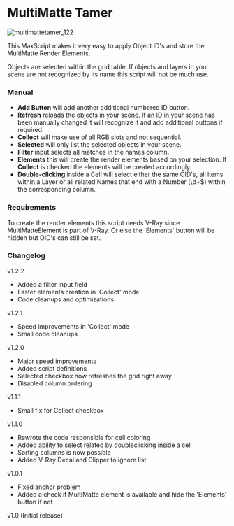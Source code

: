 # MultiMatte Tamer

![multimattetamer_122](https://github.com/akarcode/MultiMatteTamer/assets/59408512/949bdaaf-55c6-499b-91b0-3beeb1d37761)

This MaxScript makes it very easy to apply Object ID's and store the MultiMatte Render Elements.

Objects are selected within the grid table. If objects and layers in your scene are not recognized by its name this script will not be much use.


### Manual

- **Add Button** will add another additional numbered ID button.
- **Refresh** reloads the objects in your scene. If an ID in your scene has been manually changed it will recognize it and add additional buttons if required.
- **Collect** will make use of all RGB slots and not sequential.
- **Selected** will only list the selected objects in your scene.
- **Filter** input selects all matches in the names column.
- **Elements** this will create the render elements based on your selection. If **Collect** is checked the elements will be created accordingly.
- **Double-clicking** inside a Cell will select either the same OID's, all items within a Layer or all related Names that end with a Number (\d+$) within the corresponding column. 


### Requirements

To create the render elements this script needs V-Ray since MultiMatteElement is part of V-Ray. Or else the 'Elements' button will be hidden but OID's can still be set.


### Changelog

v1.2.2

- Added a filter input field
- Faster elements creation in 'Collect' mode
- Code cleanups and optimizations

v1.2.1

- Speed improvements in 'Collect' mode
- Small code cleanups

v1.2.0

- Major speed improvements
- Added script definitions
- Selected checkbox now refreshes the grid right away
- Disabled column ordering

v1.1.1

- Small fix for Collect checkbox

v1.1.0

- Rewrote the code responsible for cell coloring
- Added ability to select related by doubleclicking inside a cell
- Sorting columns is now possible
- Added V-Ray Decal and Clipper to ignore list

v1.0.1

- Fixed anchor problem
- Added a check if MultiMatte element is available and hide the 'Elements' button if not

v1.0 (Initial release)


